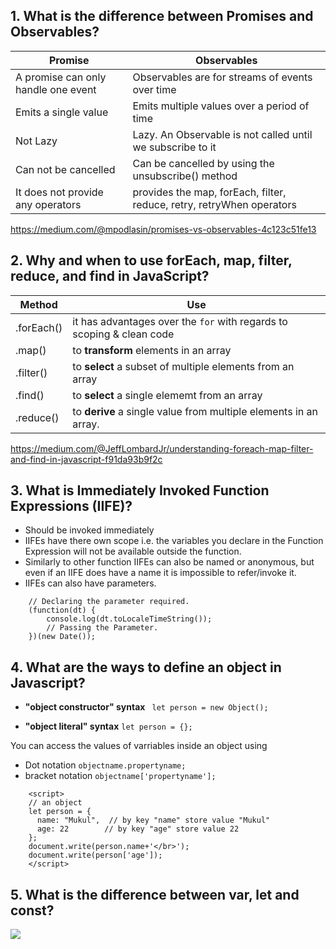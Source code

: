 ## 1. What is the difference between Promises and Observables?
|Promise|Observables|
|-------|-----------|
|A promise can only handle one event|Observables are for streams of events over time|
|Emits a single value | Emits multiple values over a period of time|
|Not Lazy | Lazy. An Observable is not called until we subscribe to it|
|Can not be cancelled | Can be cancelled by using the unsubscribe() method|
|It does not provide any operators | provides the map, forEach, filter, reduce, retry, retryWhen operators|

https://medium.com/@mpodlasin/promises-vs-observables-4c123c51fe13

## 2. Why and when to use forEach, map, filter, reduce, and find in JavaScript?
|Method|Use|
|-------|-----------|
|.forEach()| it has advantages over the `for` with regards to scoping & clean code |
|.map()| to **transform** elements in an array|
|.filter()| to **select** a subset of multiple elements from an array|
|.find()| to **select** a single elememt from an array|
|.reduce()| to **derive** a single value from multiple elements in an array.|

https://medium.com/@JeffLombardJr/understanding-foreach-map-filter-and-find-in-javascript-f91da93b9f2c

## 3. What is Immediately Invoked Function Expressions (IIFE)?
- Should be invoked immediately
- IIFEs have there own scope i.e. the variables you declare in the Function Expression will not be available outside the function.
- Similarly to other function IIFEs can also be named or anonymous, but even if an IIFE does have a name it is impossible to refer/invoke it.
- IIFEs can also have parameters. 
```
    // Declaring the parameter required. 
    (function(dt) { 
        console.log(dt.toLocaleTimeString()); 
        // Passing the Parameter. 
    })(new Date()); 
```

## 4. What are the ways to define an object in Javascript?
- **"object constructor" syntax**
``` let person = new Object();```

- **"object literal" syntax**
```let person = {};```

You can access the values of varriables inside an object using 
- Dot notation ```objectname.propertyname;```
- bracket notation ```objectname['propertyname'];```

```
    <script> 
    // an object 
    let person = {      
      name: "Mukul",  // by key "name" store value "Mukul" 
      age: 22        // by key "age" store value 22 
    };
    document.write(person.name+'</br>');  
    document.write(person['age']); 
    </script>
```
## 5. What is the difference between var, let and const?
![](https://i.stack.imgur.com/GBn5a.jpg)
